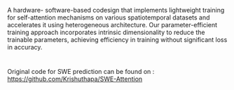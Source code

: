 <!-- ## SpaceTxAx: Hybrid Acceleration of Lower-Parameter Spatio-Temporal Attention Models

Saiman Dahal, Krishu Kumar Thapa, Pratyush Dhingra , Partha Pande, Ananth Kalyanaraman
#
Washignton State University, Pullman -->

A hardware- software-based codesign that implements lightweight training for self-attention mechanisms on various spatiotemporal datasets and
accelerates it using heterogeneous architecture. Our parameter-efficient training approach incorporates intrinsic dimensionality
to reduce the trainable parameters, achieving efficiency in training without significant loss in accuracy. 

#
Original code for SWE prediction can be found on : https://github.com/Krishuthapa/SWE-Attention

